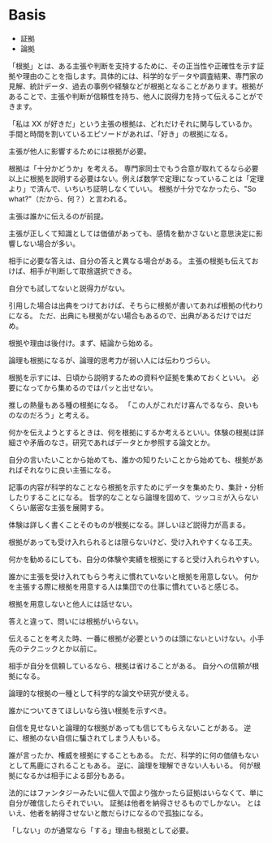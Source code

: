# Basis

- 証拠
- 論拠

「根拠」とは、ある主張や判断を支持するために、その正当性や正確性を示す証拠や理由のことを指します。具体的には、科学的なデータや調査結果、専門家の見解、統計データ、過去の事例や経験などが根拠となることがあります。根拠があることで、主張や判断が信頼性を持ち、他人に説得力を持って伝えることができます。

「私は XX が好きだ」という主張の根拠は、どれだけそれに関与しているか。
手間と時間を割いているエピソードがあれば、「好き」の根拠になる。

主張が他人に影響するためには根拠が必要。

根拠は「十分かどうか」を考える。
専門家同士でもう合意が取れてるなら必要以上に根拠を説明する必要はない。例えば数学で定理になっていることは「定理より」で済んで、いちいち証明しなくていい。
根拠が十分でなかったら、"So what?"（だから、何？）と言われる。

主張は誰かに伝えるのが前提。

主張が正しくて知識としては価値があっても、感情を動かさないと意思決定に影響しない場合が多い。

相手に必要な答えは、自分の答えと異なる場合がある。
主張の根拠も伝えておけば、相手が判断して取捨選択できる。

自分でも試してないと説得力がない。

引用した場合は出典をつけておけば、そちらに根拠が書いてあれば根拠の代わりになる。
ただ、出典にも根拠がない場合もあるので、出典があるだけではだめ。

根拠や理由は後付け。まず、結論から始める。

論理も根拠になるが、論理的思考力が弱い人には伝わりづらい。

根拠を示すには、日頃から説明するための資料や証拠を集めておくといい。
必要になってから集めるのではパッと出せない。

推しの熱量もある種の根拠になる。
「この人がこれだけ喜んでるなら、良いものなのだろう」と考える。

何かを伝えようとするときは、何を根拠にするか考えるといい。体験の根拠は詳細さや矛盾のなさ。研究であればデータとか参照する論文とか。

自分の言いたいことから始めても、誰かの知りたいことから始めても、根拠があればそれなりに良い主張になる。

記事の内容が科学的なことなら根拠を示すためにデータを集めたり、集計・分析したりすることになる。
哲学的なことなら論理を固めて、ツッコミが入らないくらい厳密な主張を展開する。

体験は詳しく書くことそのものが根拠になる。詳しいほど説得力が高まる。

根拠があっても受け入れられるとは限らないけど、受け入れやすくなる工夫。

何かを勧めるにしても、自分の体験や実績を根拠にすると受け入れられやすい。

誰かに主張を受け入れてもらう考えに慣れていないと根拠を用意しない。
何かを主張する際に根拠を用意する人は集団での仕事に慣れていると感じる。

根拠を用意しないと他人には話せない。

答えと違って、問いには根拠がいらない。

伝えることを考えた時、一番に根拠が必要というのは頭にないといけない。小手先のテクニックとか以前に。

相手が自分を信頼しているなら、根拠は省けることがある。
自分への信頼が根拠になる。

論理的な根拠の一種として科学的な論文や研究が使える。

誰かについてきてほしいなら強い根拠を示すべき。

自信を見せないと論理的な根拠があっても信じてもらえないことがある。
逆に、根拠のない自信に騙されてしまう人もいる。

誰が言ったか、権威を根拠にすることもある。
ただ、科学的に何の価値もないとして馬鹿にされることもある。
逆に、論理を理解できない人もいる。
何が根拠になるかは相手による部分もある。

法的にはファンタジーみたいに個人で国より強かったら証拠はいらなくて、単に自分が確信したらそれでいい。
証拠は他者を納得させるものでしかない。
とはいえ、他者を納得させないと敵だらけになるので孤独になる。

「しない」のが通常なら「する」理由も根拠として必要。
